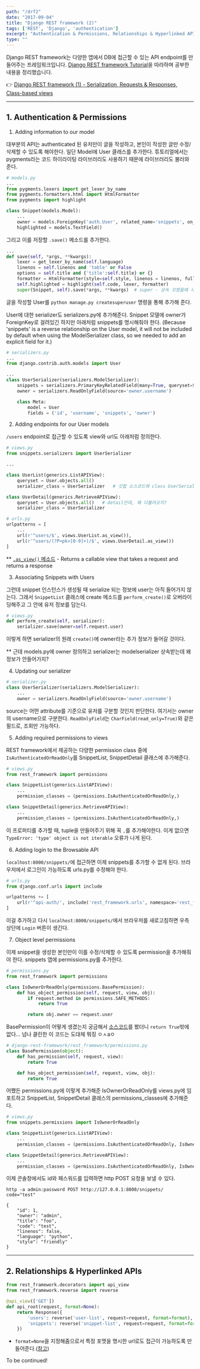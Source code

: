 ```yaml
---
path: "/drf2"
date: "2017-09-04"
title: "Django REST framework (2)"
tags: ['REST', 'Django', 'authentication']
excerpt: "Authentication & Permissions, Relationships & Hyperlinked APIs"
type: ""
---
```


Django REST framework는 다양한 앱에서 DB에 접근할 수 있는 API endpoint를 만들어주는 프레임워크입니다. [Django REST framework Tutorial](http://www.django-rest-framework.org/tutorial/1-serialization/)을 따라하며 공부한 내용을 정리했습니다.

:point_right: [Django REST framework (1) - Serialization, Requests & Responses, Class-based views](/drf1)

---

## 1. Authentication & Permissions

1. Adding information to our model

대부분의 API는 authenticated 된 유저만이 글을 작성하고, 본인이 작성한 글만 수정/삭제할 수 있도록 해야한다. 일단 Model에 User 클래스를 추가한다. 튜토리얼에서는 pygments라는 코드 하이라이팅 라이브러리도 사용하기 때문에 라이브러리도 불러와준다.

```python
# models.py
...
from pygments.lexers import get_lexer_by_name
from pygments.formatters.html import HtmlFormatter
from pygments import highlight

class Snippet(models.Model):
    ...
    owner = models.ForeignKey('auth.User', related_name='snippets', on_delete=models.CASCADE)
    highlighted = models.TextField()
```

그리고 이를 저장할 `.save()` 메소드를 추가한다.

```python
...
def save(self, *args, **kwargs):
    lexer = get_lexer_by_name(self.language)
    linenos = self.linenos and 'table' or False
    options = self.title and {'title':self.title} or {}
    formatter = HtmlFormatter(style=self.style, linenos = linenos, full=True, **options)
    self.highlighted = highlight(self.code, lexer, formatter)
    super(Snippet, self).save(*args, **kwargs)  # super - 상속 꼬였을때 사용하는. 초기화 함수.
```

글을 작성할 User를 `python manage.py createsuperuser` 명령을 통해 추가해 준다.

User에 대한 serializer도 serializers.py에 추가해준다. Snippet 모델에 owner가 ForeignKey로 걸려있긴 하지만 아래처럼 snippets를 명시해줘야 한다. (Because 'snippets' is a reverse relationship on the User model, it will not be included by default when using the ModelSerializer class, so we needed to add an explicit field for it.)

```python
# serializers.py
...
from django.contrib.auth.models import User

...
class UserSerializer(serializers.ModelSerializer):
    snippets = serializers.PrimaryKeyRelatedField(many=True, queryset=Snippet.objects.all())
    owner = serializers.ReadOnlyField(source='owner.username')

    class Meta:
        model = User
        fields = ('id', 'username', 'snippets', 'owner')
```

2. Adding endpoints for our User models

`/users` endpoint로 접근할 수 있도록 view와 url도 아래처럼 정의한다.

```python
# views.py
from snippets.serializers import UserSerializer

...

class UserList(generics.ListAPIView):
    queryset = User.objects.all()
    serializer_class = UserSerializer   # 깃헙 소스코드에 class UserSerializer 주석처리 되어 있음...?

class UserDetail(generics.RetrieveAPIView):
    queryset = User.objects.all()   # detail인데, 왜 다불러오지?
    serializer_class = UserSerializer
```

```python
# urls.py
urlpatterns = [
    ...
    url(r'^users/$', views.UserList.as_view()),
    url(r'^users/(?P<pk>[0-9]+)/$', views.UserDetail.as_view())
]
```

** [`.as_view()` 메소드](https://docs.djangoproject.com/ko/1.11/ref/class-based-views/base/#django.views.generic.base.View.as_view) - Returns a callable view that takes a request and returns a response

3. Associating Snippets with Users

그런데 snippet 인스턴스가 생성될 때 serialize 되는 정보에 user는 아직 들어가지 않는다. 그래서 `SnippetList` 클래스에 create 메소드를 `perform_create()`로 오버라이딩해주고 그 안에 유저 정보를 담는다.

```python
# views.py
def perform_create(self, serializer):
    serializer.save(owner=self.request.user)
```

이렇게 하면 serializer의 원래 `create()`에 owner라는 추가 정보가 들어갈 것이다.

** 근데 models.py에 owner 정의하고 serializer는 modelserializer 상속받는데 왜 정보가 안들어가지?

4. Updating our serializer

```python
# serializer.py
class UserSerializer(serializers.ModelSerializer):
    ...
    owner = serializers.ReadOnlyField(source='owner.username')
```

source는 어떤 attribute를 기준으로 유저를 구분할 것인지 판단한다. 여기서는 owner의 username으로 구분한다. `ReadOnlyField`는 `CharField(read_only=True)`와 같은 필드로, 조회만 가능하다.

5. Adding required permissions to views

REST framework에서 제공하는 다양한 permission class 중에 `IsAuthenticatedOrReadOnly`를 SnippetList, SnippetDetail 클래스에 추가해준다.

```python
# views.py
from rest_framework import permissions

class SnippetList(generics.ListAPIView):
    ...
    permission_classes = (permissions.IsAuthenticatedOrReadOnly,)

class SnippetDetail(generics.RetrieveAPIView):
    ...
    permission_classes = (permissions.IsAuthenticatedOrReadOnly,)
```

이 프로퍼티를 추가할 때, tuple을 만들어주기 위해 꼭 `,`를 추가해야한다. 이게 없으면 `TypeError: 'type' object is not iterable` 오류가 나게 된다.

6. Adding login to the Browsable API

`localhost:8000/snippets/`에 접근하면 이제 snippets를 추가할 수 없게 된다. 브라우저에서 로그인이 가능하도록 urls.py를 수정해야 한다.

```python
# urls.py
from django.conf.urls import include

urlpatterns += [
    url(r'^api-auth/', include('rest_framework.urls', namespace='rest_framework')),
]
```

이걸 추가하고 다시 `localhost:8000/snippets/`에서 브라우저를 새로고침하면 우측 상단에 `Login` 버튼이 생긴다.

7. Object level permissions

이제 snippet을 생성한 본인만이 이를 수정/삭제할 수 있도록 permission을 추가해줘야 한다. snippets 앱에 permissions.py를 추가한다.

```python
# permissions.py
from rest_framework import permissions

class IsOwnerOrReadOnly(permissions.BasePermission):
    def has_object_permission(self, request, view, obj):
        if request.method in permissions.SAFE_METHODS:
            return True

        return obj.owner == request.user
```

BasePermission이 어떻게 생겼는지 궁금해서 [소스코드](https://github.com/encode/django-rest-framework/blob/master/rest_framework/permissions.py)를 봤더니 `return True`밖에 없다... 넘나 클린한 이 코드는 도대체 뭐징 ㅇㅅaㅇ

```python
# django-rest-framework/rest_framework/permissions.py
class BasePermission(object):
    def has_permission(self, request, view):
        return True

    def has_object_permission(self, request, view, obj):
        return True
```

어쨌든 permissions.py에 이렇게 추가해준 IsOwnerOrReadOnly를 views.py에 임포트하고 SnippetList, SnippetDetail 클래스의 permissions_classes에 추가해준다.

```python
# views.py
from snippets.permissions import IsOwnerOrReadOnly

class SnippetList(generics.ListAPIView):
    ...
    permission_classes = (permissions.IsAuthenticatedOrReadOnly, IsOwnerOrReadOnly,)

class SnippetDetail(generics.RetrieveAPIView):
    ...
    permission_classes = (permissions.IsAuthenticatedOrReadOnly, IsOwnerOrReadOnly,)
```

이제 콘솔창에서도 id와 패스워드를 입력하면 http POST 요청을 보낼 수 있다.

```
http -a admin:password POST http://127.0.0.1:8000/snippets/ code="test"

{
    "id": 1,
    "owner": "admin",
    "title": "foo",
    "code": "test",
    "linenos": false,
    "language": "python",
    "style": "friendly"
}
```

---

## 2. Relationships & Hyperlinked APIs

```python
from rest_framework.decorators import api_view
from rest_framework.reverse import reverse

@api_view(['GET'])
def api_root(request, format=None):
    return Response({
        'users': reverse('user-list', request=request, format=format),
        'snippets': reverse('snippet-list', request=request, format=format)
    })
```

- `format=None`을 지정해줌으로서 특정 포맷을 명시한 url로도 접근이 가능하도록 만들어준다.([참고](http://www.django-rest-framework.org/tutorial/2-requests-and-responses/#adding-optional-format-suffixes-to-our-urls))

To be continued!
